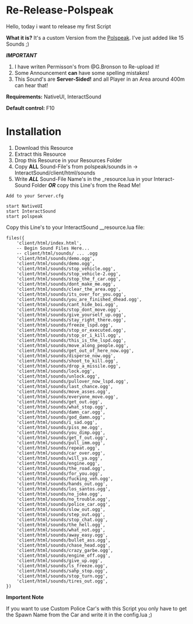 # Re-Release-Polspeak
Hello,
today i want to release my first Script

**What it is?**
It's a custom Version from the [Polspeak](https://forum.cfx.re/t/release-polspeak-police-vehicle-megaphone/257835). I've just added like 15 Sounds ;)


***IMPORTANT***
1. I have writen Permisson's from @G.Bronson to Re-upload it! 
2. Some Announcement **can**  have some spelling mistakes! 
3. This Sound's are **Server-Sided!** and all Player in an Area  around 400m can hear that!

**Requirements:** NativeUI, InteractSound


**Default control:** F10

# Installation

1. Download this Resource
2. Extract this Resource
3. Drop this Resource in your Resources Folder
4. Copy **ALL** Sound-File's from polspeak/sounds in -> InteractSound/client/html/sounds
5. Write ***ALL*** Sound-File Name's in the _resource.lua in your Interact-Sound Folder ***OR*** copy this Line's from the Read Me!

```
Add to your Server.cfg

start NativeUI
start InteractSound
start polspeak
```


Copy this Line's to your InteractSound __resource.lua file: 
```
files({
    'client/html/index.html',
    -- Begin Sound Files Here...
    -- client/html/sounds/ ... .ogg
    'client/html/sounds/demo.ogg',
    'client/html/sounds/demo.ogg',
	'client/html/sounds/stop_vehicle.ogg',
	'client/html/sounds/stop_vehicle-2.ogg',
	'client/html/sounds/stop_the_f_car.ogg',
	'client/html/sounds/dont_make_me.ogg',
	'client/html/sounds/clear_the_area.ogg',
	'client/html/sounds/its_over_for_you.ogg',
	'client/html/sounds/you_are_finished_dhead.ogg',
	'client/html/sounds/cant_hide_boi.ogg',
	'client/html/sounds/stop_dont_move.ogg',
	'client/html/sounds/give_yourself_up.ogg',
	'client/html/sounds/stay_right_there.ogg',
	'client/html/sounds/freeze_lspd.ogg',
	'client/html/sounds/stop_or_executed.ogg',
	'client/html/sounds/stop_or_i_kill.ogg',
	'client/html/sounds/this_is_the_lspd.ogg',
	'client/html/sounds/move_along_people.ogg',
	'client/html/sounds/get_out_of_here_now.ogg',
	'client/html/sounds/disperse_now.ogg',
	'client/html/sounds/shoot_to_kill.ogg',
	'client/html/sounds/drop_a_missile.ogg',
	'client/html/sounds/lock.ogg',
	'client/html/sounds/unlock.ogg',
	'client/html/sounds/pullover_now_lspd.ogg',
	'client/html/sounds/last_chance.ogg',
	'client/html/sounds/move_asses.ogg',
	'client/html/sounds/everyone_move.ogg',
	'client/html/sounds/get_out.ogg',
	'client/html/sounds/what_stop.ogg',
	'client/html/sounds/damn_car.ogg',
	'client/html/sounds/god_damn.ogg',
	'client/html/sounds/i_sad.ogg',
	'client/html/sounds/piss_me.ogg',
	'client/html/sounds/you_dimp.ogg',
	'client/html/sounds/get_f_out.ogg',
	'client/html/sounds/pull_imm.ogg',
	'client/html/sounds/repeat.ogg',
	'client/html/sounds/car_over.ogg',
	'client/html/sounds/will_ya.ogg',
	'client/html/sounds/engine.ogg',
	'client/html/sounds/the_road.ogg',
	'client/html/sounds/for_you.ogg',
	'client/html/sounds/fucking_veh.ogg',
	'client/html/sounds/hands_out.ogg',
	'client/html/sounds/los_santos.ogg',
	'client/html/sounds/no_joke.ogg',
	'client/html/sounds/no_trouble.ogg',
	'client/html/sounds/police_car.ogg',
	'client/html/sounds/slow_out.ogg',
	'client/html/sounds/step_out.ogg',
	'client/html/sounds/stop_chat.ogg',
	'client/html/sounds/the_hell.ogg',
	'client/html/sounds/what_not.ogg',	
	'client/html/sounds/away_easy.ogg',
	'client/html/sounds/bullet_ass.ogg',
	'client/html/sounds/chase_head.ogg',
	'client/html/sounds/crazy_garbe.ogg',
	'client/html/sounds/engine_off.ogg',
	'client/html/sounds/give_up.ogg',
	'client/html/sounds/ls_freeze.ogg',
	'client/html/sounds/sahp_stop.ogg',
	'client/html/sounds/stop_turn.ogg',
	'client/html/sounds/tires_out.ogg',
})
```


**Importent Note**

If you want to use Custom Police Car's with this Script you only have to get the Spawn Name from the Car and write it in the config.lua ;)


